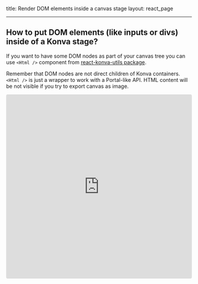 title: Render DOM elements inside a canvas stage
layout: react_page

---

## How to put DOM elements (like inputs or divs) inside of a Konva stage?

If you want to have some DOM nodes as part of your canvas tree you can use `<Html />` component from [react-konva-utils package](https://github.com/konvajs/react-konva-utils).

Remember that DOM nodes are not direct children of Konva containers. `<Html />` is just a wrapper to work with a Portal-like API. HTML content will be not visible if you try to export canvas as image.

<iframe src="https://codesandbox.io/embed/github/konvajs/site/tree/master/react-demos/dom_portal?hidenavigation=1&view=split&fontsize=10" style="width:100%; height:500px; border:0; border-radius: 4px; overflow:hidden;" sandbox="allow-modals allow-forms allow-popups allow-scripts allow-same-origin"></iframe>
